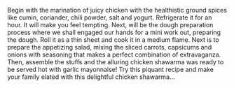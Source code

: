 Begin with the marination of juicy chicken with the healthistic ground spices like cumin, coriander, chili powder, salt and yogurt. Refrigerate it for an hour. It will make you feel tempting. Next, will be the dough preparation process where we shall engaged our hands for a mini work out, preparing the dough. Roll it as a thin sheet and cook it in a medium flame.  Next is to prepare the appetizing salad, mixing the sliced carrots, capsicums and onions with seasoning that makes a perfect combination of extravaganza.
 Then, assemble the stuffs and the alluring chicken shawarma was ready to be served hot with garlic mayonnaise! Try this piquant recipe and make your family elated with this delightful chicken shawarma…
